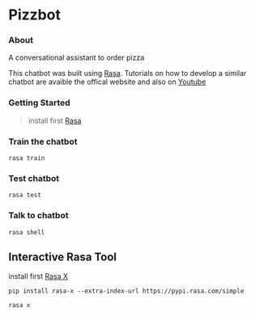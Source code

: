 # Pizzbot

### About
A conversational assistant to order pizza

This chatbot was built using [Rasa](https://rasa.com/docs/getting-started/). Tutorials on how to develop a similar chatbot are avaible the offical website and also on [Youtube](https://www.youtube.com/watch?v=rlAQWbhwqLA&list=PL75e0qA87dlHQny7z43NduZHPo6qd-cRc)

### Getting Started
> install first [Rasa](https://rasa.com/docs/rasa/user-guide/installation/#installation)


### Train the chatbot
```
rasa train
```

### Test chatbot
```
rasa test
```

### Talk to chatbot
```
rasa shell
```

## Interactive Rasa Tool
install first [Rasa X](https://rasa.com/docs/rasa-x/) 
```
pip install rasa-x --extra-index-url https://pypi.rasa.com/simple
```

```
rasa x
```